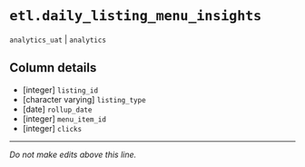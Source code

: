 # `etl.daily_listing_menu_insights`
`analytics_uat` | `analytics`

## Column details
* [integer]   `listing_id`
* [character varying] `listing_type`
* [date]      `rollup_date`
* [integer]   `menu_item_id`
* [integer]   `clicks`

-------------------------------------------------------------------------------
*Do not make edits above this line.*

